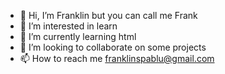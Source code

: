 - 👋 Hi, I’m Franklin but you can call me Frank
- 👀 I’m interested in learn
- 🌱 I’m currently learning html
- 💞️ I’m looking to collaborate on some projects
- 📫 How to reach me franklinspablu@gmail.com

<!---
franklinspablu/franklinspablu is a ✨ special ✨ repository because its `README.md` (this file) appears on your GitHub profile.
You can click the Preview link to take a look at your changes.
--->
